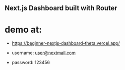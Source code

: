 ## Next.js Dashboard built with Router

# demo at:

- https://beginner-nextjs-dashboard-theta.vercel.app/
- username: user@nextmail.com

- password: 123456
